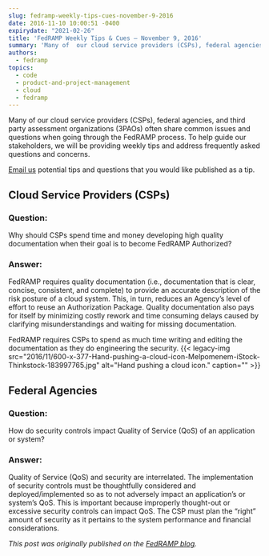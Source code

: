 ```yaml
---
slug: fedramp-weekly-tips-cues-november-9-2016
date: 2016-11-10 10:00:51 -0400
expirydate: "2021-02-26"
title: 'FedRAMP Weekly Tips & Cues – November 9, 2016'
summary: 'Many of  our cloud service providers (CSPs), federal agencies, and third party assessment organizations (3PAOs) often share common issues and questions when going through the FedRAMP process. To help guide our stakeholders, we will be providing weekly tips and address frequently asked questions and concerns. Email us potential tips and questions that you would like published'
authors:
  - fedramp
topics:
  - code
  - product-and-project-management
  - cloud
  - fedramp
---
```


Many of  our cloud service providers (CSPs), federal agencies, and third party assessment organizations (3PAOs) often share common issues and questions when going through the FedRAMP process. To help guide our stakeholders, we will be providing weekly tips and address frequently asked questions and concerns.

[Email us](mailto:info@FedRAMP.gov) potential tips and questions that you would like published as a tip.

## Cloud Service Providers (CSPs)

### Question:

Why should CSPs spend time and money developing high quality documentation when their goal is to become FedRAMP Authorized?

### Answer:

FedRAMP requires quality documentation (i.e., documentation that is clear, concise, consistent, and complete) to provide an accurate description of the risk posture of a cloud system. This, in turn, reduces an Agency’s level of effort to reuse an Authorization Package. Quality documentation also pays for itself by minimizing costly rework and time consuming delays caused by clarifying misunderstandings and waiting for missing documentation.

FedRAMP requires CSPs to spend as much time writing and editing the documentation as they do engineering the security. {{< legacy-img src="2016/11/600-x-377-Hand-pushing-a-cloud-icon-Melpomenem-iStock-Thinkstock-183997765.jpg" alt="Hand pushing a cloud icon." caption="" >}} 

## Federal Agencies

### Question:

How do security controls impact Quality of Service (QoS) of an application or system?

### Answer:

Quality of Service (QoS) and security are interrelated. The implementation of security controls must be thoughtfully considered and deployed/implemented so as to not adversely impact an application’s or system’s QoS. This is important because improperly thought-out or excessive security controls can impact QoS. The CSP must plan the “right” amount of security as it pertains to the system performance and financial considerations.

_This post was originally published on the [FedRAMP blog](https://www.fedramp.gov/focus-on-fedramp/)._
